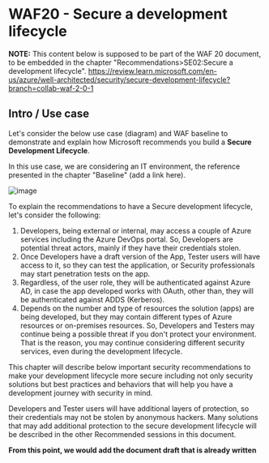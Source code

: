# WAF20 - Secure a development lifecycle

**NOTE:** 
This content below is supposed to be part of the WAF 20 document, to be embedded in the chapter "Recommendations>SE02:Secure a development lifecycle".
https://review.learn.microsoft.com/en-us/azure/well-architected/security/secure-development-lifecycle?branch=collab-waf-2-0-1

## Intro / Use case
Let's consider the below use case (diagram) and WAF baseline to demonstrate and explain how Microsoft recommends you build a **Secure Development Lifecycle**.

In this use case, we are considering an IT environment, the reference presented in the chapter "Baseline" (add a link here).

![image](https://github.com/rudneir2/WAF20-secure-a-development-lifycycle/assets/97529152/48e28421-9743-4ca4-b5d7-f368a72a26fb)

To explain the recommendations to have a Secure development lifecycle, let's consider the following:

1. Developers, being external or internal, may access a couple of Azure services including the Azure DevOps portal. So, Developers are potential threat actors, mainly if they have their credentials stolen.
2. Once Developers have a draft version of the App, Tester users will have access to it, so they can test the application, or Security professionals may start penetration tests on the app.
3. Regardless, of the user role, they will be authenticated against Azure AD, in case the app developed works with OAuth, other than, they will be authenticated against ADDS (Kerberos).
4. Depends on the number and type of resources the solution (apps) are being developed, but they may contain different types of Azure resources or on-premises resources. So, Developers and Testers may continue being a possible threat if you don't protect your environment. That is the reason, you may continue considering different security services, even during the development lifecycle.

This chapter will describe below important security recommendations to make your development lifecycle more secure including not only security solutions but best practices and behaviors that will help you have a development journey with security in mind.

Developers and Tester users will have additional layers of protection, so their credentials may not be stolen by anonymous hackers. Many solutions that may add additional protection to the secure development lifecycle will be described in the other Recommended sessions in this document.

**From this point, we would add the document draft that is already written**

